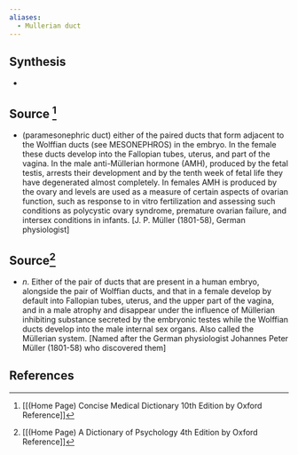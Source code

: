 ```yaml
---
aliases:
  - Mullerian duct
---
```

## Synthesis
- 
## Source [^1]
- (paramesonephric duct) either of the paired ducts that form adjacent to the Wolffian ducts (see MESONEPHROS) in the embryo. In the female these ducts develop into the Fallopian tubes, uterus, and part of the vagina. In the male anti-Müllerian hormone (AMH), produced by the fetal testis, arrests their development and by the tenth week of fetal life they have degenerated almost completely. In females AMH is produced by the ovary and levels are used as a measure of certain aspects of ovarian function, such as response to in vitro fertilization and assessing such conditions as polycystic ovary syndrome, premature ovarian failure, and intersex conditions in infants. \[J. P. Müller (1801-58), German physiologist]
## Source[^2]
- $n$. Either of the pair of ducts that are present in a human embryo, alongside the pair of Wolffian ducts, and that in a female develop by default into Fallopian tubes, uterus, and the upper part of the vagina, and in a male atrophy and disappear under the influence of Müllerian inhibiting substance secreted by the embryonic testes while the Wolffian ducts develop into the male internal sex organs. Also called the Müllerian system. \[Named after the German physiologist Johannes Peter Müller (1801-58) who discovered them]
## References

[^1]: [[(Home Page) Concise Medical Dictionary 10th Edition by Oxford Reference]]
[^2]: [[(Home Page) A Dictionary of Psychology 4th Edition by Oxford Reference]]